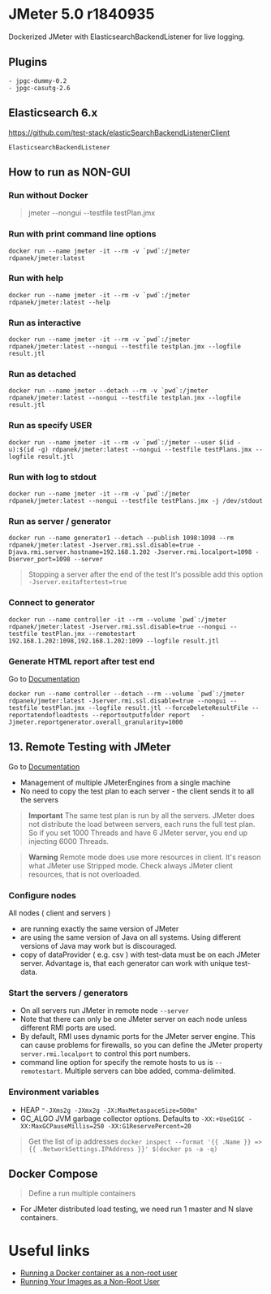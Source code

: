 # JMeter 5.0 r1840935
Dockerized JMeter with ElasticsearchBackendListener for live logging.

## Plugins
```
- jpgc-dummy-0.2
- jpgc-casutg-2.6
```

## Elasticsearch 6.x
https://github.com/test-stack/elasticSearchBackendListenerClient
```
ElasticsearchBackendListener
```

## How to run as NON-GUI
### Run without Docker
> jmeter --nongui --testfile testPlan.jmx

### Run with print command line options
```
docker run --name jmeter -it --rm -v `pwd`:/jmeter rdpanek/jmeter:latest
```

### Run with help
```
docker run --name jmeter -it --rm -v `pwd`:/jmeter rdpanek/jmeter:latest --help
```

### Run as interactive
```
docker run --name jmeter -it --rm -v `pwd`:/jmeter rdpanek/jmeter:latest --nongui --testfile testplan.jmx --logfile result.jtl
```
### Run as detached
```
docker run --name jmeter --detach --rm -v `pwd`:/jmeter rdpanek/jmeter:latest --nongui --testfile testplan.jmx --logfile result.jtl
```

### Run as specify USER
```
docker run --name jmeter -it --rm -v `pwd`:/jmeter --user $(id -u):$(id -g) rdpanek/jmeter:latest --nongui --testfile testPlans.jmx --logfile result.jtl
```

### Run with log to stdout
```
docker run --name jmeter -it --rm -v `pwd`:/jmeter rdpanek/jmeter:latest --nongui --testfile testPlans.jmx -j /dev/stdout
```

### Run as server / generator
```
docker run --name generator1 --detach --publish 1098:1098 --rm rdpanek/jmeter:latest -Jserver.rmi.ssl.disable=true -Djava.rmi.server.hostname=192.168.1.202 -Jserver.rmi.localport=1098 -Dserver_port=1098 --server
```
>Stopping a server after the end of the test It's possible add this option
`-Jserver.exitaftertest=true`
### Connect to generator
```
docker run --name controller -it --rm --volume `pwd`:/jmeter rdpanek/jmeter:latest -Jserver.rmi.ssl.disable=true --nongui --testfile testPlan.jmx --remotestart 192.168.1.202:1098,192.168.1.202:1099 --logfile result.jtl
```

### Generate HTML report after test end
Go to [Documentation](https://jmeter.apache.org/usermanual/generating-dashboard.html)
```
docker run --name controller --detach --rm --volume `pwd`:/jmeter rdpanek/jmeter:latest -Jserver.rmi.ssl.disable=true --nongui --testfile testPlan.jmx --logfile result.jtl --forceDeleteResultFile --reportatendofloadtests --reportoutputfolder report   -Jjmeter.reportgenerator.overall_granularity=1000
```

## 13. Remote Testing with JMeter
Go to [Documentation](https://jmeter.apache.org/usermanual/remote-test.html)
- Management of multiple JMeterEngines from a single machine
- No need to copy the test plan to each server - the client sends it to all the servers

> **Important** The same test plan is run by all the servers. JMeter does not distribute the load between servers, each runs the full test plan. So if you set 1000 Threads and have 6 JMeter server, you end up injecting 6000 Threads.

> **Warning** Remote mode does use more resources in client. It's reason what JMeter use Stripped mode. Check always JMeter client resources, that is not overloaded.

### Configure nodes

All nodes ( client and servers )
- are running exactly the same version of JMeter
- are using the same version of Java on all systems. Using different versions of Java may work but is discouraged.
- copy of dataProvider ( e.g. csv ) with test-data must be on each JMeter server.
Advantage is, that each generator can work with unique test-data.

### Start the servers / generators

- On all servers run JMeter in remote node `--server`
- Note that there can only be one JMeter server on each node unless different RMI ports are used.
- By default, RMI uses dynamic ports for the JMeter server engine. This can cause problems for firewalls, so you can define the JMeter property `server.rmi.localport` to control this port numbers.
- command line option for specify the remote hosts to us is `--remotestart`. Multiple servers can bbe added, comma-delimited.

### Environment variables
- HEAP `"-JXms2g -JXmx2g -JX:MaxMetaspaceSize=500m"`
- GC_ALGO
JVM garbage collector options. Defaults to `-XX:+UseG1GC -XX:MaxGCPauseMillis=250 -XX:G1ReservePercent=20`

> Get the list of ip addresses `docker inspect --format '{{ .Name }} => {{ .NetworkSettings.IPAddress }}' $(docker ps -a -q)`

## Docker Compose
> Define a run multiple containers

- For JMeter distributed load testing, we need run 1 master and N slave containers.

# Useful links

- [Running a Docker container as a non-root user](https://medium.com/redbubble/running-a-docker-container-as-a-non-root-user-7d2e00f8ee15)
- [Running Your Images as a Non-Root User](https://github.com/openshift-evangelists/openshift-workshops/blob/master/modules/run-as-non-root.adoc)

